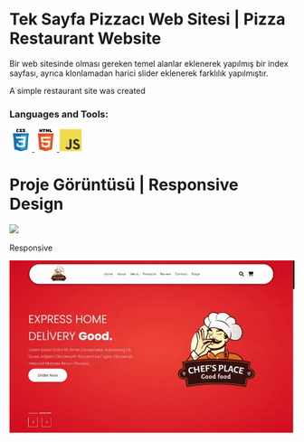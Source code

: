 <h1> Tek Sayfa Pizzacı Web Sitesi | Pizza Restaurant Website</h1>

<p>Bir web sitesinde olması gereken temel alanlar eklenerek yapılmış bir index sayfası, ayrıca klonlamadan harici slider eklenerek farklılık yapılmıştır.</p>

<p>A simple restaurant site was created</p>

<h3 align="left">Languages and Tools:</h3>
<p align="left"> 

 <a href="https://www.w3schools.com/css/" target="_blank" rel="noreferrer"> <img src="https://raw.githubusercontent.com/devicons/devicon/master/icons/css3/css3-original-wordmark.svg" alt="css3" width="40" height="40"/> </a><a href="https://www.w3.org/html/" target="_blank" rel="noreferrer"> <img src="https://raw.githubusercontent.com/devicons/devicon/master/icons/html5/html5-original-wordmark.svg" alt="html5" width="40" height="40"/> </a><a href="https://developer.mozilla.org/en-US/docs/Web/JavaScript" target="_blank" rel="noreferrer"> <img src="https://raw.githubusercontent.com/devicons/devicon/master/icons/javascript/javascript-original.svg" alt="javascript" width="40" height="40"/> </a> 
 
<h1>Proje Görüntüsü | Responsive Design </h1>

![](normal.gif)

<p>Responsive</p>

![](responsive.gif)


